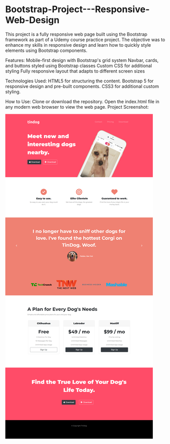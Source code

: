 # Bootstrap-Project---Responsive-Web-Design
This project is a fully responsive web page built using the Bootstrap framework as part of a Udemy course practice project. The objective was to enhance my skills in responsive design and learn how to quickly style elements using Bootstrap components.

Features:
Mobile-first design with Bootstrap's grid system
Navbar, cards, and buttons styled using Bootstrap classes
Custom CSS for additional styling
Fully responsive layout that adapts to different screen sizes

Technologies Used:
HTML5 for structuring the content.
Bootstrap 5 for responsive design and pre-built components.
CSS3 for additional custom styling.

How to Use:
Clone or download the repository.
Open the index.html file in any modern web browser to view the web page.
Project Screenshot:

![Project Overview](./overview.png)
